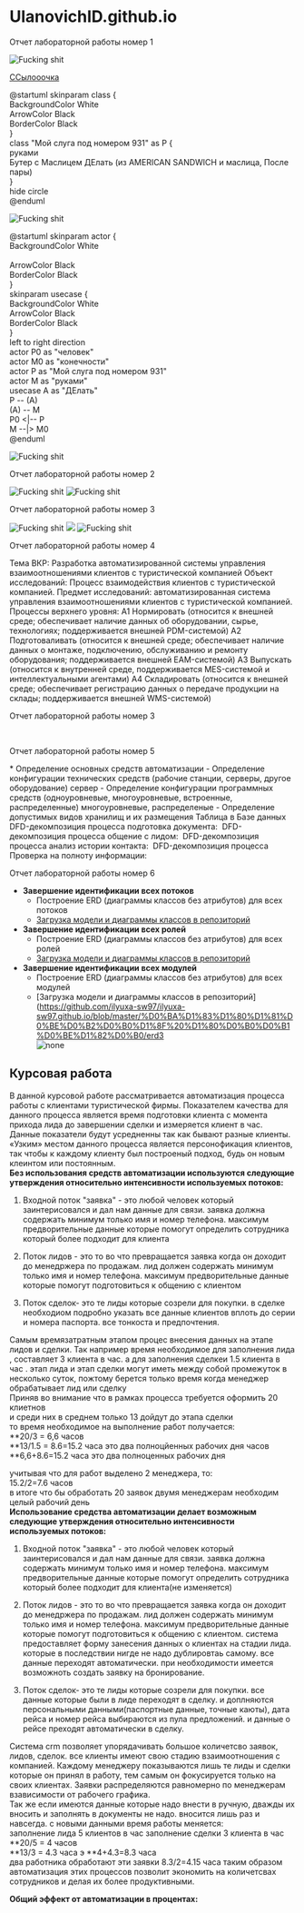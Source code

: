 <H1>UlanovichID.github.io</H1>
<body><p><font size="5" color="red" face="Arial"></font>Отчет лабораторной работы номер 1</p>
  <img src="https://github.com/ilyuxa-sw97/UlanovichID.github.io/blob/master/model12346.png" alt="Fucking shit">

  <p><a href="https://github.com/ilyuxa-sw97/UlanovichID.github.io/blob/master/model.png">ССылооочка</a></p>
 
  <p><font size="5" color="red" face="Arial"></font>@startuml
skinparam class {<br />
	BackgroundColor White<br />
	ArrowColor Black<br />
	BorderColor Black<br />
}<br />
class "Мой слуга под номером 931" as P {<br />
 руками<br />
Бутер с Маслицем ДЕлать (из AMERICAN SANDWICH и маслица, После пары)<br />
}<br />
hide circle<br />
@enduml<br />
</p>
<img src="https://github.com/ilyuxa-sw97/UlanovichID.github.io/blob/master/%D0%91%D0%B5%D0%B7%D1%8B%D0%BC%D1%8F%D0%BD%D0%BD%D1%8B%D0%B9.png" alt="Fucking shit">

<p><font size="5" color="red" face="Arial"></font>@startuml
skinparam actor {<br />
	BackgroundColor White<br /><br />
	ArrowColor Black<br />
	BorderColor Black<br />
}<br />
skinparam usecase {<br />
	BackgroundColor White<br />
	ArrowColor Black<br />
	BorderColor Black<br />
}<br />
left to right direction<br />
actor P0 as "человек"<br />
actor M0 as "конечности"<br />
actor P as "Мой слуга под номером 931"<br />
actor M as "руками"<br />
usecase A as "ДЕлать"<br />
P -- (A)<br />
(A) -- M<br />
P0 <|-- P<br />
M --|> M0<br />
@enduml</p>

<img src="https://github.com/ilyuxa-sw97/UlanovichID.github.io/blob/master/%D0%91%D0%B5%D0%B7%D1%8B%D0%BC%D1%8F%D0%BD%D0%BD%D1%8B%D0%B91.png" alt="Fucking shit">



<p><font size="5" color="red" face="Arial"></font>Отчет лабораторной работы номер 2</p>
<img src="https://github.com/ilyuxa-sw97/UlanovichID.github.io/blob/master/lab3/model2.png" alt="Fucking shit">
<img src="https://github.com/ilyuxa-sw97/UlanovichID.github.io/blob/master/lab3/model1.png" alt="Fucking shit">

<p><font size="5" color="red" face="Arial"></font>Отчет лабораторной работы номер 3</p>
<img src="https://github.com/ilyuxa-sw97/UlanovichID.github.io/blob/master/lab3/model2.png" alt="Fucking shit">
<img src="https://github.com/ilyuxa-sw97/UlanovichID.github.io/blob/master/lab3/model.png">
<img src="https://github.com/ilyuxa-sw97/UlanovichID.github.io/blob/master/lab3/model3.png" alt="Fucking shit">
<p><font size="5" color="red" face="Arial"></font>Отчет лабораторной работы номер 4</p>
Тема ВКР:
Разработка автоматизированной системы управления взаимоотношениями клиентов с туристической компанией
Объект исследований:
Процесс взаимодействия клиентов с туристической компанией.
Предмет исследований:
автоматизированная система управления взаимоотношениями клиентов с туристической компанией.
Процессы верхнего уровня:
A1 Нормировать (относится к внешней среде; обеспечивает наличие данных об оборудовании, сырье, технологиях; поддерживается внешней PDM-системой)
A2 Подготоваливать (относится к внешней среде; обеспечивает наличие данных о монтаже, подключению, обслуживанию и ремонту оборудования; поддерживается внешней EAM-системой)
A3 Выпускать (относится к внутренней среде, поддерживается MES-системой и интеллектуальными агентами)
A4 Складировать (относится к внешней среде; обеспечивает регистрацию данных о передаче продукции на склады; поддерживается внешней WMS-системой)
<p><font size="5" color="red" face="Arial"></font>Отчет лабораторной работы номер 3</p>
<img src="https://github.com/ilyuxa-sw97/ilyuxa-sw97.github.io/blob/master/%D0%BA%D1%83%D1%80%D1%81%D0%BE%D0%B2%D0%B0%D1%8F%20%D1%80%D0%B0%D0%B1%D0%BE%D1%82%D0%B0/model.png" alt="">
<img src="https://github.com/ilyuxa-sw97/ilyuxa-sw97.github.io/blob/master/%D0%BA%D1%83%D1%80%D1%81%D0%BE%D0%B2%D0%B0%D1%8F%20%D1%80%D0%B0%D0%B1%D0%BE%D1%82%D0%B0/model (1).png" alt="">
<img src="https://github.com/ilyuxa-sw97/ilyuxa-sw97.github.io/blob/master/%D0%BA%D1%83%D1%80%D1%81%D0%BE%D0%B2%D0%B0%D1%8F%20%D1%80%D0%B0%D0%B1%D0%BE%D1%82%D0%B0/model%20(2).png" alt="">
<img src="https://github.com/ilyuxa-sw97/ilyuxa-sw97.github.io/blob/master/%D0%BA%D1%83%D1%80%D1%81%D0%BE%D0%B2%D0%B0%D1%8F%20%D1%80%D0%B0%D0%B1%D0%BE%D1%82%D0%B0/model%20(4).png" alt="">
<img src="https://github.com/ilyuxa-sw97/ilyuxa-sw97.github.io/blob/master/%D0%BA%D1%83%D1%80%D1%81%D0%BE%D0%B2%D0%B0%D1%8F%20%D1%80%D0%B0%D0%B1%D0%BE%D1%82%D0%B0/model%20(5).png" alt="">
<img src="https://github.com/ilyuxa-sw97/ilyuxa-sw97.github.io/blob/master/%D0%BA%D1%83%D1%80%D1%81%D0%BE%D0%B2%D0%B0%D1%8F%20%D1%80%D0%B0%D0%B1%D0%BE%D1%82%D0%B0/model%20(6).png" alt="">
















<p><font size="5" color="red" face="Arial"></font>Отчет лабораторной работы номер 5</p>
* Определение основных средств автоматизации
  - Определение конфигурации технических средств (рабочие станции, серверы, другое оборудование)
 	сервер
  - Определение конфигурации программных средств (одноуровневые, многоуровневые, встроенные, распределенные)
  многоуровневые, распределеные
  - Определение допустимых видов хранилищ и их размещения
  Таблица в Базе данных
 DFD-декомпозиция процесса подготовка документа:
 <img src="https://github.com/ilyuxa-sw97/ilyuxa-sw97.github.io/blob/master/%D0%BA%D1%83%D1%80%D1%81%D0%BE%D0%B2%D0%B0%D1%8F%20%D1%80%D0%B0%D0%B1%D0%BE%D1%82%D0%B0/podgotovka_dokumentov.png" alt="">
  DFD-декомпозиция процесса общение с лидом:
  <img src="https://github.com/ilyuxa-sw97/ilyuxa-sw97.github.io/blob/master/%D0%BA%D1%83%D1%80%D1%81%D0%BE%D0%B2%D0%B0%D1%8F%20%D1%80%D0%B0%D0%B1%D0%BE%D1%82%D0%B0/obshenie_s%20_lid.png" alt="">
  DFD-декомпозиция процесса анализ истории контакта:
    <img src="https://github.com/ilyuxa-sw97/ilyuxa-sw97.github.io/blob/master/%D0%BA%D1%83%D1%80%D1%81%D0%BE%D0%B2%D0%B0%D1%8F%20%D1%80%D0%B0%D0%B1%D0%BE%D1%82%D0%B0/histiry_of_client.png" alt="">
  DFD-декомпозиция процесса Проверка на полноту информации:
    <img src="https://github.com/ilyuxa-sw97/ilyuxa-sw97.github.io/blob/master/%D0%BA%D1%83%D1%80%D1%81%D0%BE%D0%B2%D0%B0%D1%8F%20%D1%80%D0%B0%D0%B1%D0%BE%D1%82%D0%B0/polnota_info.png" alt="">
  <p><font size="5" color="red" face="Arial"></font>Отчет лабораторной работы номер 6</p>

* **Завершение идентификации всех потоков**
  - Построение ERD (диаграммы классов без атрибутов) для всех потоков
  - [Загрузка модели и диаграммы классов в репозиторий](https://github.com/ilyuxa-sw97/ilyuxa-sw97.github.io/blob/master/%D0%BA%D1%83%D1%80%D1%81%D0%BE%D0%B2%D0%B0%D1%8F%20%D1%80%D0%B0%D0%B1%D0%BE%D1%82%D0%B0/ERD)
  <img src="https://github.com/ilyuxa-sw97/ilyuxa-sw97.github.io/blob/master/%D0%BA%D1%83%D1%80%D1%81%D0%BE%D0%B2%D0%B0%D1%8F%20%D1%80%D0%B0%D0%B1%D0%BE%D1%82%D0%B0/dLFBRXCn55tNNs5btpzWKLg1L8dIAXJOP6DcJ6FYiOFj0OM7LCfZ4wHAY0KII8W_c5QDc2Oa_GNF7t6JEqvdaX4WDYFDlUUS-_2vMzOnuz944jiJgiyCIsWacRNq9TdOPb7loEXKnJjQQaCVTeNZPEEcCVevHhObG02eJSnDDVIQeCejvOGRK6Pfot_ti-B4p_pOv.png" alt="">
* **Завершение идентификации всех ролей**
  - Построение ERD (диаграммы классов без атрибутов) для всех ролей
  - [Загрузка модели и диаграммы классов в репозиторий](https://github.com/ilyuxa-sw97/ilyuxa-sw97.github.io/blob/master/%D0%BA%D1%83%D1%80%D1%81%D0%BE%D0%B2%D0%B0%D1%8F%20%D1%80%D0%B0%D0%B1%D0%BE%D1%82%D0%B0/role)
  <img src="https://github.com/ilyuxa-sw97/ilyuxa-sw97.github.io/blob/master/%D0%BA%D1%83%D1%80%D1%81%D0%BE%D0%B2%D0%B0%D1%8F%20%D1%80%D0%B0%D0%B1%D0%BE%D1%82%D0%B0/VP0nJiCm58Rd-XHMzzw0eRHYZ5JHWON5E5PZ6iULxGXLWDGY8GOaBW03Y0i4GI0gfLpX-KOuSG81LMJB-__tlTz_NnkYJ2fYfASycH551AOnqHgVeiw0qEb4oJG9XpAM2Xz4t33KsLLAdlZ987OMPvGgPAezEaUUifSORkQOQDo5UzZ0EnHTL6iZ9cSnyzgjlO4Nf.png" alt="">
* **Завершение идентификации всех модулей**
  - Построение ERD (диаграммы классов без атрибутов) для всех модулей
  - [Загрузка модели и диаграммы классов в репозиторий](https://github.com/ilyuxa-sw97/ilyuxa-sw97.github.io/blob/master/%D0%BA%D1%83%D1%80%D1%81%D0%BE%D0%B2%D0%B0%D1%8F%20%D1%80%D0%B0%D0%B1%D0%BE%D1%82%D0%B0/erd3 <br>
 ![none](https://github.com/ilyuxa-sw97/ilyuxa-sw97.github.io/blob/master/%D0%BA%D1%83%D1%80%D1%81%D0%BE%D0%B2%D0%B0%D1%8F%20%D1%80%D0%B0%D0%B1%D0%BE%D1%82%D0%B0/ZPBFRjGm4CRFzLDOlVVINZcK5hWX9AZ4sKsihhL9lBApHUMF10jjGI3j2_0Gsz1LmswJliBC6-7Hx9yeib1FSJxxztayyntwKhbod6V23qqnKaxbCicKz_A3s3bIoV3CsN6H7jlCElbsO4ejTfuwPz-nSfI58-6WTQbsNUcJO9VdHMdA2wcyt8NVqC8jVeKbrBjYj.png) 
## Курсовая работа

В данной курсовой работе рассматривается автоматизация процесса работы с клиентами туристической фирмы. 
Показателем качества для данного процесса является время подготовки клиента с момента прихода лида до завершении сделки и измеряется клиент в час. Данные показатели будут усредненны так как бывают разные клиенты. «Узким»
местом данного процесса является персонофикация клиентов, так чтобы к каждому
клиенту был построеный подход, будь он новым клеинтом или постоянным. <br>
**Без использования средств автоматизации используются следующие утверждения
относительно интенсивности используемых потоков:**
1. Входной поток "заявка" - это любой человек который заинтерисовался и дал нам данные для связи. заявка должна содержать минимум только имя и номер телефона. максимум предворительные данные которые помогут определить сотрудника который более подходит для клиента<br>

2. Поток лидов  - это то во что превращается заявка когда он доходит до менедржера по продажам.  лид должен содержать минимум только имя и номер телефона. максимум предворительные данные которые помогут подготовиться к общению с клиентом<br>

3. Поток сделок- это те лиды которые созрели для покупки. в сделке необходиом подробно указать все данные клиентов вплоть до серии и номера паспорта. все тонкоста и предпочтения.<br>
	
Самым времязатратным этапом процес внесения данных на  этапе лидов и сделки.  Так
например время необходимое для заполнения лида , составляет 3 клиента в час. а для заполнения сделкеи 1.5 клиента в час . этап лида и этап сделки могут иметь между собой промежуток в несколько суток, пожтому берется только время когда менеджер обрабатывает лид или сделку<br>
Приняв во внимание что в рамках процесса требуется оформить  20 клиетнов<br>
 и среди них в среднем только 13 дойдут до этапа сделки <br>
то время необходимое на выполнение работ получается:<br>
**20/3 = 6,6 часов<br>
 **13/1.5 = 8.6=15.2 часа это два полноцйенных рабочих дня часов
 **6,6+8.6=15.2 часа это два полноценных рабочих дня<br>
 
учитывая что для работ выделено 2 менеджера, то:<br>
15.2/2=7.6 часов<br>
в итоге что бы обработать 20 заявок двумя менеджерам необходим целый рабочий день<br>
**Использование средства автоматизации делает возможным следующие утверждения
относительно интенсивности используемых потоков:**<br>
1. Входной поток "заявка" - это любой человек который заинтерисовался и дал нам данные для связи. заявка должна содержать минимум только имя и номер телефона. максимум предворительные данные которые помогут определить сотрудника который более подходит для клиента(не изменяется)<br>

2. Поток лидов  - это то во что превращается заявка когда он доходит до менедржера по продажам.  лид должен содержать минимум только имя и номер телефона. максимум предворительные данные которые помогут подготовиться к общению с клиентом. система предоставляет форму занесения данных о клиентах на стадии лида. которые в последствии нигде не надо дублировтаь самому. все данные переходят автоматически. при необходимости имеется возможноть создать заявку на бронирование.<br>

3. Поток сделок- это те лиды которые созрели для покупки. все данные которые были в лиде переходят в сделку. и доплняются персональными данными(паспортные данные, точные каюты), дата рейса и номер рейса выбираются из пула предложений. и данные о рейсе преходят автоматически в сделку.<br>

Система crm позволяет упорядачивать большое количетсво заявок, лидов, сделок. все клиенты имеют свою стадию взаимоотношения с компанией. Каждому менеджеру показываются лишь те лиды и сделки которые он принял в работу, тем самым он фокусируется только на своих клиентах.
Заявки распределяются равномерно по менеджерам взависимости от рабочего графика. <br>
Так же если имеются данные которые надо внести в ручную, дважды их вносить и заполнять в документы не надо. вносится лишь раз и навсегда.
с новыми данными время работы меняется:<br>
заполнение лида 5 клиентов в час
заполнение сделки 3 клиента в час
**20/5 = 4 часов<br>
 **13/3 = 4.3 часа э
 **4+4.3=8.3 часа <br>
 два работника обработают эти заявки
8.3/2=4.15 часа
таким образом автоматизация этих процессов позволит экономить на количетсвах сотрудников и делая их более продуктивными.

**Общий эффект от автоматизации в процентах:**


</body>
